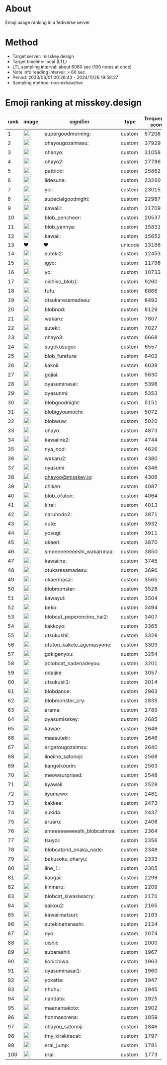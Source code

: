 # About
Emoji usage ranking in a fediverse server

# Method
- Target server: misskey.design
- Target timeline: local (LTL)
- LTL sampling interval: about 6060 sec (100 notes at once)
- Note info reading interval: > 60 sec
- Period: 2023/06/01 00:26:43 - 2024/11/26 19:59:37 
- Sampling method: non-exhaustive

# Emoji ranking at misskey.design

|rank|image|signifier|type|frequency score|
|----|----|----|----|----|
|1|<img height="24" src="https://misskey.design/emoji/supergoodmorning.webp">|:supergoodmorning:|custom|57206|
|2|<img height="24" src="https://misskey.design/emoji/ohayougozaimasu.webp">|:ohayougozaimasu:|custom|37929|
|3|<img height="24" src="https://misskey.design/emoji/ohanyo.webp">|:ohanyo:|custom|31058|
|4|<img height="24" src="https://misskey.design/emoji/ohayo2.webp">|:ohayo2:|custom|27786|
|5|<img height="24" src="https://misskey.design/emoji/patblob.webp">|:patblob:|custom|25862|
|6|<img height="24" src="https://misskey.design/emoji/iidesune.webp">|:iidesune:|custom|23260|
|7|<img height="24" src="https://misskey.design/emoji/yoi.webp">|:yoi:|custom|23015|
|8|<img height="24" src="https://misskey.design/emoji/supecialgoodnight.webp">|:supecialgoodnight:|custom|22987|
|9|<img height="24" src="https://misskey.design/emoji/kawaiii.webp">|:kawaiii:|custom|21709|
|10|<img height="24" src="https://misskey.design/emoji/blob_pencheer.webp">|:blob_pencheer:|custom|20537|
|11|<img height="24" src="https://misskey.design/emoji/blob_yannya.webp">|:blob_yannya:|custom|15831|
|12|<img height="24" src="https://misskey.design/emoji/kawaii.webp">|:kawaii:|custom|15652|
|13|❤|❤|unicode|13168|
|14|<img height="24" src="https://misskey.design/emoji/suteki2.webp">|:suteki2:|custom|12453|
|15|<img height="24" src="https://misskey.design/emoji/igyo.webp">|:igyo:|custom|11796|
|16|<img height="24" src="https://misskey.design/emoji/yo.webp">|:yo:|custom|10733|
|17|<img height="24" src="https://misskey.design/emoji/oishiso_blob1.webp">|:oishiso_blob1:|custom|9260|
|18|<img height="24" src="https://misskey.design/emoji/fufu.webp">|:fufu:|custom|8866|
|19|<img height="24" src="https://misskey.design/emoji/otsukaresamadseu.webp">|:otsukaresamadseu:|custom|8492|
|20|<img height="24" src="https://misskey.design/emoji/blobnod.webp">|:blobnod:|custom|8129|
|21|<img height="24" src="https://misskey.design/emoji/wakaru.webp">|:wakaru:|custom|7807|
|22|<img height="24" src="https://misskey.design/emoji/suteki.webp">|:suteki:|custom|7027|
|23|<img height="24" src="https://misskey.design/emoji/ohayo3.webp">|:ohayo3:|custom|6668|
|24|<img height="24" src="https://misskey.design/emoji/sugokusugoi.webp">|:sugokusugoi:|custom|6557|
|25|<img height="24" src="https://misskey.design/emoji/blob_furefure.webp">|:blob_furefure:|custom|6402|
|26|<img height="24" src="https://misskey.design/emoji/kakoii.webp">|:kakoii:|custom|6039|
|27|<img height="24" src="https://misskey.design/emoji/gojiai.webp">|:gojiai:|custom|5630|
|28|<img height="24" src="https://misskey.design/emoji/oyasuminasai.webp">|:oyasuminasai:|custom|5398|
|29|<img height="24" src="https://misskey.design/emoji/oyasunmi.webp">|:oyasunmi:|custom|5353|
|30|<img height="24" src="https://misskey.design/emoji/blobgoodnight.webp">|:blobgoodnight:|custom|5151|
|31|<img height="24" src="https://misskey.design/emoji/blobigyoumochi.webp">|:blobigyoumochi:|custom|5072|
|32|<img height="24" src="https://misskey.design/emoji/blobwuw.webp">|:blobwuw:|custom|5020|
|33|<img height="24" src="https://misskey.design/emoji/ohayo.webp">|:ohayo:|custom|4873|
|34|<img height="24" src="https://misskey.design/emoji/kawaiine2.webp">|:kawaiine2:|custom|4744|
|35|<img height="24" src="https://misskey.design/emoji/nya_nod.webp">|:nya_nod:|custom|4626|
|36|<img height="24" src="https://misskey.design/emoji/wakaru2.webp">|:wakaru2:|custom|4380|
|37|<img height="24" src="https://misskey.design/emoji/oyasumi.webp">|:oyasumi:|custom|4346|
|38|<img height="24" src="https://misskey.design/emoji/ohayoo.webp">|:ohayoo@misskey.io:|custom|4306|
|39|<img height="24" src="https://misskey.design/emoji/chiken.webp">|:chiken:|custom|4087|
|40|<img height="24" src="https://misskey.design/emoji/blob_ofuton.webp">|:blob_ofuton:|custom|4064|
|41|<img height="24" src="https://misskey.design/emoji/kirei.webp">|:kirei:|custom|4013|
|42|<img height="24" src="https://misskey.design/emoji/naruhodo2.webp">|:naruhodo2:|custom|3971|
|43|<img height="24" src="https://misskey.design/emoji/cute.webp">|:cute:|custom|3932|
|44|<img height="24" src="https://misskey.design/emoji/yosugi.webp">|:yosugi:|custom|3911|
|45|<img height="24" src="https://misskey.design/emoji/okaeri.webp">|:okaeri:|custom|3870|
|46|<img height="24" src="https://misskey.design/emoji/smeeeeeeeeeshi_wakarunaa.webp">|:smeeeeeeeeeshi_wakarunaa:|custom|3850|
|47|<img height="24" src="https://misskey.design/emoji/kawaiine.webp">|:kawaiine:|custom|3745|
|48|<img height="24" src="https://misskey.design/emoji/otukaresamadesu.webp">|:otukaresamadesu:|custom|3696|
|49|<img height="24" src="https://misskey.design/emoji/okaerinasai.webp">|:okaerinasai:|custom|3565|
|50|<img height="24" src="https://misskey.design/emoji/blobmonster.webp">|:blobmonster:|custom|3528|
|51|<img height="24" src="https://misskey.design/emoji/kawayui.webp">|:kawayui:|custom|3504|
|52|<img height="24" src="https://misskey.design/emoji/beko.webp">|:beko:|custom|3494|
|53|<img height="24" src="https://misskey.design/emoji/blobcat_peperoncino_hai2.webp">|:blobcat_peperoncino_hai2:|custom|3407|
|54|<img height="24" src="https://misskey.design/emoji/kakkoyo.webp">|:kakkoyo:|custom|3365|
|55|<img height="24" src="https://misskey.design/emoji/utsukushii.webp">|:utsukushii:|custom|3328|
|56|<img height="24" src="https://misskey.design/emoji/ofuton_kakete_agemasyone.webp">|:ofuton_kakete_agemasyone:|custom|3309|
|57|<img height="24" src="https://misskey.design/emoji/gokigenyou.webp">|:gokigenyou:|custom|3254|
|58|<img height="24" src="https://misskey.design/emoji/ablobcat_nadenadeyou.webp">|:ablobcat_nadenadeyou:|custom|3201|
|59|<img height="24" src="https://misskey.design/emoji/odaijini.webp">|:odaijini:|custom|3057|
|60|<img height="24" src="https://misskey.design/emoji/utsukusii1.webp">|:utsukusii1:|custom|3014|
|61|<img height="24" src="https://misskey.design/emoji/blobdance.webp">|:blobdance:|custom|2963|
|62|<img height="24" src="https://misskey.design/emoji/blobmonster_cry.webp">|:blobmonster_cry:|custom|2835|
|63|<img height="24" src="https://misskey.design/emoji/arama.webp">|:arama:|custom|2789|
|64|<img height="24" src="https://misskey.design/emoji/oyasumisskey.webp">|:oyasumisskey:|custom|2685|
|65|<img height="24" src="https://misskey.design/emoji/kawae.webp">|:kawae:|custom|2648|
|66|<img height="24" src="https://misskey.design/emoji/maasuteki.webp">|:maasuteki:|custom|2646|
|67|<img height="24" src="https://misskey.design/emoji/arigatougozaimsu.webp">|:arigatougozaimsu:|custom|2640|
|68|<img height="24" src="https://misskey.design/emoji/iineiine_satonoji.webp">|:iineiine_satonoji:|custom|2568|
|69|<img height="24" src="https://misskey.design/emoji/kangeikourin.webp">|:kangeikourin:|custom|2563|
|70|<img height="24" src="https://misskey.design/emoji/meowsurprised.webp">|:meowsurprised:|custom|2548|
|71|<img height="24" src="https://misskey.design/emoji/kyawaii.webp">|:kyawaii:|custom|2528|
|72|<img height="24" src="https://misskey.design/emoji/iiyumewo.webp">|:iiyumewo:|custom|2481|
|73|<img height="24" src="https://misskey.design/emoji/kakkee.webp">|:kakkee:|custom|2473|
|74|<img height="24" src="https://misskey.design/emoji/sukida.webp">|:sukida:|custom|2437|
|75|<img height="24" src="https://misskey.design/emoji/aruaru.webp">|:aruaru:|custom|2408|
|76|<img height="24" src="https://misskey.design/emoji/smeeeeeeeeeshi_blobcatmaa.webp">|:smeeeeeeeeeshi_blobcatmaa:|custom|2364|
|77|<img height="24" src="https://misskey.design/emoji/tsuyoi.webp">|:tsuyoi:|custom|2356|
|78|<img height="24" src="https://misskey.design/emoji/blobcatpnd_onaka_nade.webp">|:blobcatpnd_onaka_nade:|custom|2348|
|79|<img height="24" src="https://misskey.design/emoji/bakusoku_oharyu.webp">|:bakusoku_oharyu:|custom|2333|
|80|<img height="24" src="https://misskey.design/emoji/iine_1.webp">|:iine_1:|custom|2305|
|81|<img height="24" src="https://misskey.design/emoji/kaogaii.webp">|:kaogaii:|custom|2298|
|82|<img height="24" src="https://misskey.design/emoji/kininaru.webp">|:kininaru:|custom|2209|
|83|<img height="24" src="https://misskey.design/emoji/blobcat_siwasiwacry.webp">|:blobcat_siwasiwacry:|custom|2170|
|84|<img height="24" src="https://misskey.design/emoji/saikou2.webp">|:saikou2:|custom|2165|
|85|<img height="24" src="https://misskey.design/emoji/kawaiimatsuri.webp">|:kawaiimatsuri:|custom|2163|
|86|<img height="24" src="https://misskey.design/emoji/sutekinahanashi.webp">|:sutekinahanashi:|custom|2124|
|87|<img height="24" src="https://misskey.design/emoji/oyo.webp">|:oyo:|custom|2074|
|88|<img height="24" src="https://misskey.design/emoji/oishii.webp">|:oishii:|custom|2000|
|89|<img height="24" src="https://misskey.design/emoji/subarashii.webp">|:subarashii:|custom|1967|
|90|<img height="24" src="https://misskey.design/emoji/konichiwa.webp">|:konichiwa:|custom|1963|
|91|<img height="24" src="https://misskey.design/emoji/oyasuminasai1.webp">|:oyasuminasai1:|custom|1960|
|92|<img height="24" src="https://misskey.design/emoji/yokatta.webp">|:yokatta:|custom|1947|
|93|<img height="24" src="https://misskey.design/emoji/nhuhu.webp">|:nhuhu:|custom|1945|
|94|<img height="24" src="https://misskey.design/emoji/nandato.webp">|:nandato:|custom|1925|
|95|<img height="24" src="https://misskey.design/emoji/maanantekoto.webp">|:maanantekoto:|custom|1902|
|96|<img height="24" src="https://misskey.design/emoji/honmasorena.webp">|:honmasorena:|custom|1859|
|97|<img height="24" src="https://misskey.design/emoji/ohayou_satonoji.webp">|:ohayou_satonoji:|custom|1846|
|98|<img height="24" src="https://misskey.design/emoji/tmy_kirakiracat.webp">|:tmy_kirakiracat:|custom|1797|
|99|<img height="24" src="https://misskey.design/emoji/erai_jump.webp">|:erai_jump:|custom|1781|
|100|<img height="24" src="https://misskey.design/emoji/erai.webp">|:erai:|custom|1773|
